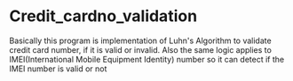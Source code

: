 # Credit_cardno_validation
Basically this program is implementation of Luhn's Algorithm to validate credit card number, if it is valid or invalid.
Also the same logic applies to IMEI(International Mobile Equipment Identity) number so it can detect if the IMEI number is valid or not
